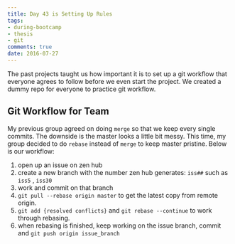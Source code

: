 ```yaml
---
title: Day 43 is Setting Up Rules
tags: 
- during-bootcamp
- thesis
- git
comments: true
date: 2016-07-27
---
```


The past projects taught us how important it is to set up a git workflow that everyone agrees to follow before we even start the project. We created a dummy repo for everyone to practice git workflow. 

Git Workflow for Team
-----------

My previous group agreed on doing `merge` so that we keep every single commits. The downside is the master looks a little bit messy.  This time, my group decided to do `rebase` instead of `merge` to keep master pristine. Below is our workflow:

1. open up an issue on zen hub
2. create a new branch with the number zen hub generates: `iss##` such as `iss5` , `iss30`
3. work and commit on that branch
4. `git pull --rebase origin master` to get the latest copy from remote origin. 
5. `git add {resolved conflicts}` and `git rebase --continue` to work through rebasing. 
6. when rebasing is finished, keep working on the issue branch, commit and `git push origin issue_branch`



